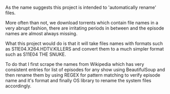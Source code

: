 As the name suggests this project is intended to 'automatically rename' files. 

More often than not, we download torrents which contain file names in a very abrupt fashion,
there are irritating periods in between and the episode names are almost always missing. 

What this project would do is that it will take files names with formats such as S11E04.X264.HDTV.KILLERS and convert them to a much simpler format such as S11E04 THE SNUKE.

To do that I first scrape the names from Wikipedia which has very consistent entries for list of episodes for any show using BeautifulSoup and then rename them by using REGEX for pattern matching to verify episode name and it's format and finally OS library to rename the system files accordingly.